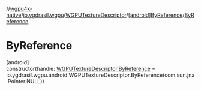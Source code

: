//[wgpu4k-native](../../../../index.md)/[io.ygdrasil.wgpu](../../index.md)/[WGPUTextureDescriptor](../index.md)/[[android]ByReference](index.md)/[ByReference](-by-reference.md)

# ByReference

[android]\
constructor(handle: [WGPUTextureDescriptor.ByReference](../../../io.ygdrasil.wgpu.android/-w-g-p-u-texture-descriptor/-by-reference/index.md) = io.ygdrasil.wgpu.android.WGPUTextureDescriptor.ByReference(com.sun.jna.Pointer.NULL))